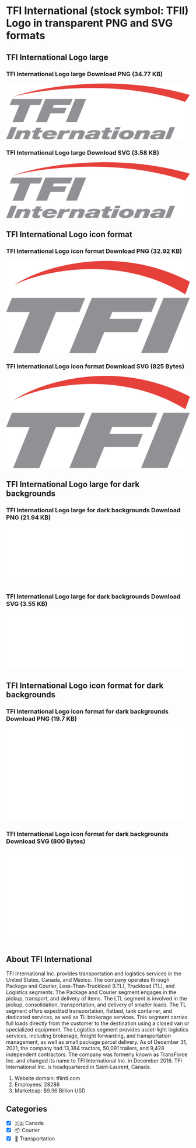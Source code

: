 # TFI International (stock symbol: TFII) Logo in transparent PNG and SVG formats

## TFI International Logo large

### TFI International Logo large Download PNG (34.77 KB)

![TFI International Logo large Download PNG (34.77 KB)](/img/orig/TFII_BIG-38632bda.png)

### TFI International Logo large Download SVG (3.58 KB)

![TFI International Logo large Download SVG (3.58 KB)](/img/orig/TFII_BIG-775f8140.svg)

## TFI International Logo icon format

### TFI International Logo icon format Download PNG (32.92 KB)

![TFI International Logo icon format Download PNG (32.92 KB)](/img/orig/TFII-eeaa5f33.png)

### TFI International Logo icon format Download SVG (825 Bytes)

![TFI International Logo icon format Download SVG (825 Bytes)](/img/orig/TFII-8d83f709.svg)

## TFI International Logo large for dark backgrounds

### TFI International Logo large for dark backgrounds Download PNG (21.94 KB)

![TFI International Logo large for dark backgrounds Download PNG (21.94 KB)](/img/orig/TFII_BIG.D-37380d22.png)

### TFI International Logo large for dark backgrounds Download SVG (3.55 KB)

![TFI International Logo large for dark backgrounds Download SVG (3.55 KB)](/img/orig/TFII_BIG.D-f282bb22.svg)

## TFI International Logo icon format for dark backgrounds

### TFI International Logo icon format for dark backgrounds Download PNG (19.7 KB)

![TFI International Logo icon format for dark backgrounds Download PNG (19.7 KB)](/img/orig/TFII.D-1e211c2e.png)

### TFI International Logo icon format for dark backgrounds Download SVG (800 Bytes)

![TFI International Logo icon format for dark backgrounds Download SVG (800 Bytes)](/img/orig/TFII.D-dc91f9a0.svg)

## About TFI International

TFI International Inc. provides transportation and logistics services in the United States, Canada, and Mexico. The company operates through Package and Courier, Less-Than-Truckload (LTL), Truckload (TL), and Logistics segments. The Package and Courier segment engages in the pickup, transport, and delivery of items. The LTL segment is involved in the pickup, consolidation, transportation, and delivery of smaller loads. The TL segment offers expedited transportation, flatbed, tank container, and dedicated services, as well as TL brokerage services. This segment carries full loads directly from the customer to the destination using a closed van or specialized equipment. The Logistics segment provides asset-light logistics services, including brokerage, freight forwarding, and transportation management, as well as small package parcel delivery. As of December 31, 2021, the company had 13,384 tractors, 50,091 trailers, and 9,428 independent contractors. The company was formerly known as TransForce Inc. and changed its name to TFI International Inc. in December 2016. TFI International Inc. is headquartered in Saint-Laurent, Canada.

1. Website domain: tfiintl.com
2. Employees: 28286
3. Marketcap: $9.36 Billion USD


## Categories
- [x] 🇨🇦 Canada
- [x] 📦 Courier
- [x] 🚚 Transportation
